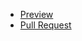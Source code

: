   - [Preview](https://praetorianlive.github.io/mate/)
  - [Pull Request](https://github.com/praetorianlive/mate/pull/1/files)